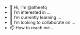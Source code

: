 - 👋 Hi, I’m @atheefq
- 👀 I’m interested in ...
- 🌱 I’m currently learning ...
- 💞️ I’m looking to collaborate on ...
- 📫 How to reach me ...

<!---
atheefq/atheefq is a ✨ special ✨ repository because its `README.md` (this file) appears on your GitHub profile.
You can click the Preview link to take a look at your changes.
--->

